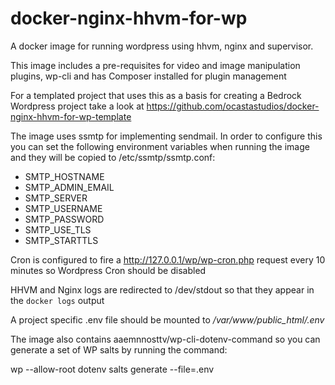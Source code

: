 # docker-nginx-hhvm-for-wp
A docker image for running wordpress using hhvm, nginx and supervisor.

This image includes a pre-requisites for video and image manipulation plugins, wp-cli and has Composer installed for plugin management

For a templated project that uses this as a basis for creating a Bedrock Wordpress project take a look at https://github.com/ocastastudios/docker-nginx-hhvm-for-wp-template

The image uses ssmtp for implementing sendmail. In order to configure this you can set the following environment variables when running the image and they will be copied to /etc/ssmtp/ssmtp.conf:

  - SMTP_HOSTNAME
  - SMTP_ADMIN_EMAIL
  - SMTP_SERVER
  - SMTP_USERNAME
  - SMTP_PASSWORD
  - SMTP_USE_TLS
  - SMTP_STARTTLS

Cron is configured to fire a http://127.0.0.1/wp/wp-cron.php request every 10 minutes so Wordpress Cron should be disabled

HHVM and Nginx logs are redirected to /dev/stdout so that they appear in the `docker logs` output

A project specific .env file should be mounted to _/var/www/public\_html/.env_

The image also contains aaemnnosttv/wp-cli-dotenv-command so you can generate a set of WP salts by running the command:

   wp --allow-root dotenv salts generate --file=.env
